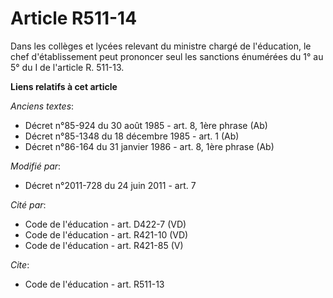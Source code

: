 # Article R511-14

Dans les collèges et lycées relevant du ministre chargé de l'éducation, le chef d'établissement peut prononcer seul les
sanctions énumérées du 1° au 5° du I de l'article R. 511-13.

**Liens relatifs à cet article**

_Anciens textes_:

  - Décret n°85-924 du 30 août 1985 - art. 8, 1ère phrase (Ab)
  - Décret n°85-1348 du 18 décembre 1985 - art. 1 (Ab)
  - Décret n°86-164 du 31 janvier 1986 - art. 8, 1ère phrase (Ab)

_Modifié par_:

  - Décret n°2011-728 du 24 juin 2011 - art. 7

_Cité par_:

  - Code de l'éducation - art. D422-7 (VD)
  - Code de l'éducation - art. R421-10 (VD)
  - Code de l'éducation - art. R421-85 (V)

_Cite_:

  - Code de l'éducation - art. R511-13
